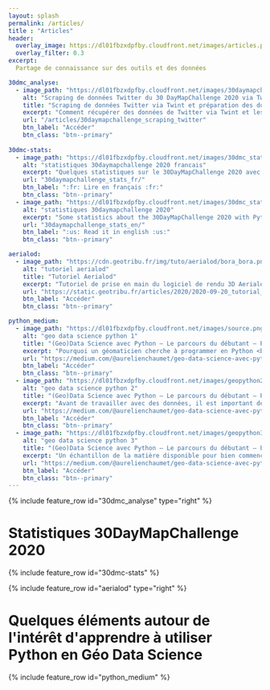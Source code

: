 ```yaml
---
layout: splash
permalink: /articles/
title : "Articles"  
header:
  overlay_image: https://dl01fbzxdpfby.cloudfront.net/images/articles.png
  overlay_filter: 0.3
excerpt:
  Partage de connaissance sur des outils et des données

30dmc_analyse:
  - image_path: "https://dl01fbzxdpfby.cloudfront.net/images/30daymapchallenge_stats_coulisses/tweets_sortie_import.png"
    alt: "Scraping de données Twitter du 30 DayMapChallenge 2020 via Twint et préparation via Pandas"
    title: "Scraping de données Twitter via Twint et préparation des données via Pandas"
    excerpt: "Comment récupérer des données de Twitter via Twint et les préparer via Pandas - Exemple des données du 30DayMapChallenge"
    url: "/articles/30daymapchallenge_scraping_twitter"
    btn_label: "Accéder"
    btn_class: "btn--primary"
  
30dmc-stats:
  - image_path: "https://dl01fbzxdpfby.cloudfront.net/images/30dmc_stats_header_sd.png"
    alt: "statistiques 30daymapchallenge 2020 francais"
    excerpt: "Quelques statistiques sur le 30DayMapChallenge 2020 avec Python"
    url: "30daymapchallenge_stats_fr/"
    btn_label: ":fr: Lire en français :fr:"
    btn_class: "btn--primary"
  - image_path: "https://dl01fbzxdpfby.cloudfront.net/images/30dmc_stats_header_sd.png"
    alt: "statistiques 30daymapchallenge 2020"
    excerpt: "Some statistics about the 30DayMapChallenge 2020 with Python"
    url: "30daymapchallenge_stats_en/"
    btn_label: ":us: Read it in english :us:"
    btn_class: "btn--primary"

aerialod:
  - image_path: "https://cdn.geotribu.fr/img/tuto/aerialod/bora_bora.png"
    alt: "tutoriel aerialod"
    title: "Tutoriel Aerialod"
    excerpt: "Tutoriel de prise en main du logiciel de rendu 3D Aerialod <br />**_Publié à l'origine sur le site de [Geotribu](https://static.geotribu.fr)_**"
    url: "https://static.geotribu.fr/articles/2020/2020-09-20_tutorial_aerialod/"
    btn_label: "Accéder"
    btn_class: "btn--primary"

python_medium:
  - image_path: "https://dl01fbzxdpfby.cloudfront.net/images/source.png"
    alt: "geo data science python 1"
    title: "(Geo)Data Science avec Python — Le parcours du débutant — Partie 1"
    excerpt: "Pourquoi un géomaticien cherche à programmer en Python <br />**_Publié à l'origine sur [Medium](https://medium.com/@aurelienchaumet)_**"
    url: "https://medium.com/@aurelienchaumet/geo-data-science-avec-python-le-parcours-du-d%C3%A9butant-partie-1-int%C3%A9r%C3%AAts-12dc7b260fa9"
    btn_label: "Accéder"
    btn_class: "btn--primary"
  - image_path: "https://dl01fbzxdpfby.cloudfront.net/images/geopython2.png"
    alt: "geo data science python 2"
    title: "(Geo)Data Science avec Python — Le parcours du débutant — Partie 2 — Environnement de travail "
    excerpt: "Avant de travailler avec des données, il est important de posséder les bons outils !<br />**_Publié à l'origine sur [Medium](https://medium.com/@aurelienchaumet)_**"
    url: "https://medium.com/@aurelienchaumet/geo-data-science-avec-python-le-parcours-du-d%C3%A9butant-partie-2-environnement-de-travail-e26fceeafd8a"
    btn_label: "Accéder"
    btn_class: "btn--primary"
  - image_path: "https://dl01fbzxdpfby.cloudfront.net/images/geopython3.png"
    alt: "geo data science python 3"
    title: "(Geo)Data Science avec Python — Le parcours du débutant — Partie 3 — Ressources"
    excerpt: "Un échantillon de la matière disponible pour bien commencer avec le travail des données sur Python <br />**_Publié à l'origine sur [Medium](https://medium.com/@aurelienchaumet)_**"
    url: "https://medium.com/@aurelienchaumet/geo-data-science-avec-python-le-parcours-du-d%C3%A9butant-partie-3-ressources-df4988dc7e45"
    btn_label: "Accéder"
    btn_class: "btn--primary"
---
```


{% include feature_row id="30dmc_analyse" type="right" %}

# Statistiques 30DayMapChallenge 2020

{% include feature_row id="30dmc-stats" %}

{% include feature_row id="aerialod" type="right" %}

# Quelques éléments autour de l'intérêt d'apprendre à utiliser Python en Géo Data Science

{% include feature_row id="python_medium" %}
